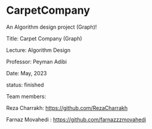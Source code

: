 # CarpetCompany
An Algorithm design project (Graph)!

Title: Carpet Company (Graph)

Lecture: Algorithm Design

Professor: Peyman Adibi

Date: May, 2023

status: finished

Team members:

Reza Charrakh: https://github.com/RezaCharrakh

Farnaz Movahedi : https://github.com/farnazzzmovahedi
